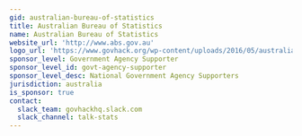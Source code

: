 ```yaml
---
gid: australian-bureau-of-statistics
title: Australian Bureau of Statistics
name: Australian Bureau of Statistics
website_url: 'http://www.abs.gov.au'
logo_url: 'https://www.govhack.org/wp-content/uploads/2016/05/australian_bureau_of_statistics.png'
sponsor_level: Government Agency Supporter
sponsor_level_id: govt-agency-supporter
sponsor_level_desc: National Government Agency Supporters
jurisdiction: australia
is_sponsor: true
contact:
  slack_team: govhackhq.slack.com
  slack_channel: talk-stats
---
```

